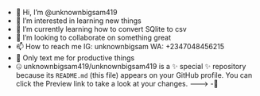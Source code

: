 - 👋 Hi, I’m @unknownbigsam419
- 👀 I’m interested in learning new things
- 🌱 I’m currently learning how to convert SQlite to csv 
- 💞️ I’m looking to collaborate on something great 
- 📫 How to reach me IG: unknownbigsam WA: +2347048456215
- 🧌 Only text me for productive things
- 🤐
unknownbigsam419/unknownbigsam419 is a ✨ special ✨ repository because its `README.md` (this file) appears on your GitHub profile.
You can click the Preview link to take a look at your changes.
--->
-🫨
